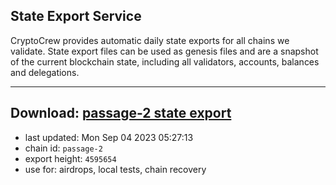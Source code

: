 ## State Export Service
CryptoCrew provides automatic daily state exports for all chains we validate. State export files can be used as genesis files and are a snapshot of the current blockchain state, including all validators, accounts, balances and delegations.

---
**Download: [passage-2 state export](https://dl.ccvalidators.com/SERVICE/passage/passage-2_export_4595654.json)**
---

- last updated: Mon Sep 04 2023 05:27:13
- chain id: `passage-2`
- export height: `4595654`
- use for: airdrops, local tests, chain recovery
